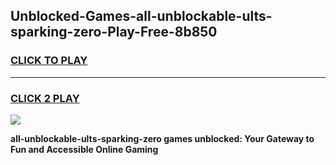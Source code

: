 
## Unblocked-Games-all-unblockable-ults-sparking-zero-Play-Free-8b850
<h3>
<a href="https://premium76.site?title=all-unblockable-ults-sparking-zero&ref=12A">CLICK TO PLAY</a></h3>
<hr>

<h3>
<a href="https://premium76.site?title=all-unblockable-ults-sparking-zero&ref=12A">CLICK 2 PLAY</a>
  
</h3>

<a href="https://premium76.site?title=all-unblockable-ults-sparking-zero&ref=12A"><img src="https://clearcache.store/games.png"></a>


**all-unblockable-ults-sparking-zero games unblocked: Your Gateway to Fun and Accessible Online Gaming**
